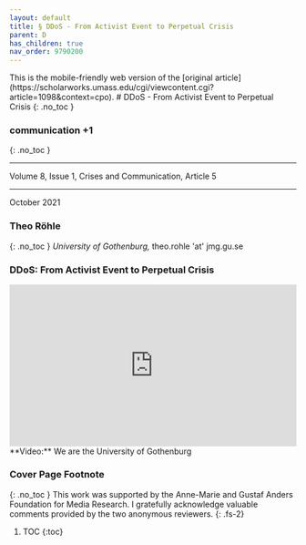 ```yaml
---
layout: default
title: § DDoS - From Activist Event to Perpetual Crisis
parent: D 
has_children: true
nav_order: 9790200
---
```

<style>
.dont-break-out {
  /* These are technically the same, but use both */
  overflow-wrap: break-word;
  word-wrap: break-word;

     -ms-word-break: break-all;
  /* This is the dangerous one in WebKit, as it breaks things wherever */
  word-break: break-all;
  /* Instead use this non-standard one: */
  word-break: break-word;
}

.youtube-container {
    position: relative;
    width: 100%;
    height: 0;
    padding-bottom: 56.25%;
}
.youtube-video {
    position: absolute;
    top: 0;
    left: 0;
    width: 100%;
    height: 100%;
}

</style>

<div class="dont-break-out" markdown="1">
This is the mobile-friendly web version of the [original article](https://scholarworks.umass.edu/cgi/viewcontent.cgi?article=1098&context=cpo).
# DDoS - From Activist Event to Perpetual Crisis 
{: .no_toc }

### communication +1 
{: .no_toc }

***

Volume 8, Issue 1, Crises and Communication, Article 5 

***

October 2021

### Theo Röhle
{: .no_toc }
*University of Gothenburg,* theo.rohle 'at' jmg.gu.se 

### DDoS: From Activist Event to Perpetual Crisis

<div class="youtube-container">
<iframe width="100%" src="https://www.youtube.com/embed/s-jq1TBGb2k" title="YouTube video player" frameborder="0" allow="accelerometer; autoplay; clipboard-write; encrypted-media; gyroscope; picture-in-picture" allowfullscreen class="youtube-video"></iframe>
</div>
**Video:** We are the University of Gothenburg 

### Cover Page Footnote 
{: .no_toc }
This work was supported by the Anne-Marie and Gustaf Anders Foundation for Media Research. I gratefully acknowledge valuable comments provided by the two anonymous reviewers.
{: .fs-2}

1. TOC
{:toc}


</div>
